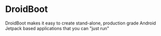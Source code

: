# DroidBoot
DroidBoot makes it easy to create stand-alone, production grade Android Jetpack based applications that you can "just run"
